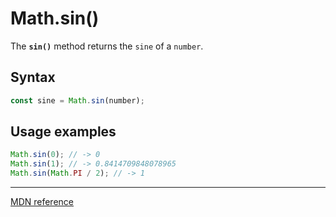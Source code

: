 # Math.sin()

The **`sin()`** method returns the `sine` of a `number`.

## Syntax

```js
const sine = Math.sin(number);
```

## Usage examples

```js
Math.sin(0); // -> 0
Math.sin(1); // -> 0.8414709848078965
Math.sin(Math.PI / 2); // -> 1
```

---

[MDN reference](https://developer.mozilla.org/en-US/docs/Web/JavaScript/Reference/Global_Objects/Math/sin)
